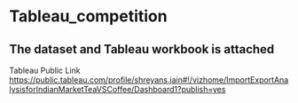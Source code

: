 # Tableau_competition
## The dataset and Tableau workbook is attached
Tableau Public Link
https://public.tableau.com/profile/shreyans.jain#!/vizhome/ImportExportAnalysisforIndianMarketTeaVSCoffee/Dashboard1?publish=yes
